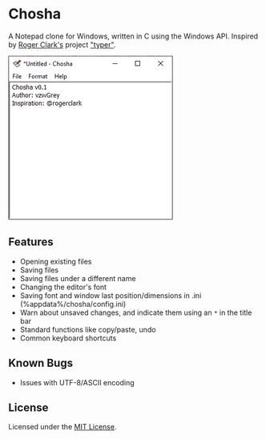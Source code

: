 # Chosha

A Notepad clone for Windows, written in C using the Windows API.
Inspired by [Roger Clark's](https://github.com/rogerclark) project ["typer"](https://github.com/rogerclark/typer).

![screenshot](screenshot.png)

## Features

 - Opening existing files
 - Saving files
 - Saving files under a different name
 - Changing the editor's font
 - Saving font and window last position/dimensions in .ini (%appdata%/chosha/config.ini)
 - Warn about unsaved changes, and indicate them using an `*` in the title bar
 - Standard functions like copy/paste, undo
 - Common keyboard shortcuts

## Known Bugs

 - Issues with UTF-8/ASCII encoding

## License

Licensed under the [MIT License](LICENSE.md).

